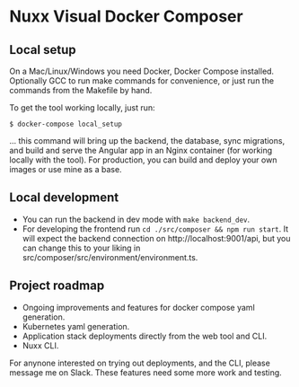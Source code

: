 # Nuxx Visual Docker Composer

## Local setup

On a Mac/Linux/Windows you need Docker, Docker Compose installed. Optionally GCC to run make commands for convenience, or just run the commands from the Makefile by hand.

To get the tool working locally,  just run:

```shell script
$ docker-compose local_setup
```

... this command will bring up the backend, the database, sync migrations, and build and serve the Angular app in an Nginx container (for working locally with the tool).  For production, you can build and deploy your own images or use mine as a base.

## Local development

- You can run the backend in dev mode with `make backend_dev`.
- For developing the frontend run `cd ./src/composer && npm run start`.  It will expect the backend connection on http://localhost:9001/api, but you can change this to your liking in src/composer/src/environment/environment.ts.

## Project roadmap

- Ongoing improvements and features for docker compose yaml generation.
- Kubernetes yaml generation.
- Application stack deployments directly from the web tool and CLI.
- Nuxx CLI.

For anynone interested on trying out deployments, and the CLI,  please message me on Slack.  These features need some more work and testing.
